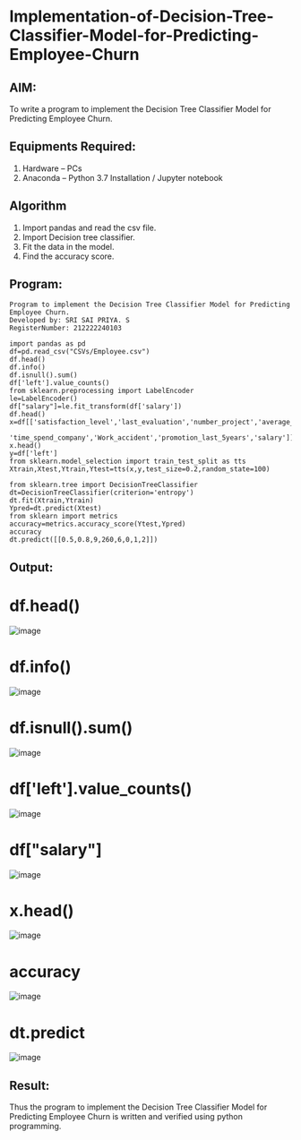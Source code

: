 # Implementation-of-Decision-Tree-Classifier-Model-for-Predicting-Employee-Churn

## AIM:
To write a program to implement the Decision Tree Classifier Model for Predicting Employee Churn.

## Equipments Required:
1. Hardware – PCs
2. Anaconda – Python 3.7 Installation / Jupyter notebook

## Algorithm
1. Import pandas and read the csv file.
2. Import Decision tree classifier.
3. Fit the data in the model.
4. Find the accuracy score.

## Program:
```
Program to implement the Decision Tree Classifier Model for Predicting Employee Churn.
Developed by: SRI SAI PRIYA. S
RegisterNumber: 212222240103
```
```
import pandas as pd
df=pd.read_csv("CSVs/Employee.csv")
df.head()
df.info()
df.isnull().sum()
df['left'].value_counts()
from sklearn.preprocessing import LabelEncoder
le=LabelEncoder()
df["salary"]=le.fit_transform(df['salary'])
df.head()
x=df[['satisfaction_level','last_evaluation','number_project','average_montly_hours',
      'time_spend_company','Work_accident','promotion_last_5years','salary']]
x.head()
y=df['left']
from sklearn.model_selection import train_test_split as tts
Xtrain,Xtest,Ytrain,Ytest=tts(x,y,test_size=0.2,random_state=100)

from sklearn.tree import DecisionTreeClassifier
dt=DecisionTreeClassifier(criterion='entropy')
dt.fit(Xtrain,Ytrain)
Ypred=dt.predict(Xtest)
from sklearn import metrics
accuracy=metrics.accuracy_score(Ytest,Ypred)
accuracy
dt.predict([[0.5,0.8,9,260,6,0,1,2]])
```
## Output:
# df.head()

![image](https://github.com/SriSaiPriyaSenthilvel/Implementation-of-Decision-Tree-Classifier-Model-for-Predicting-Employee-Churn/assets/119475702/fd0d5932-db99-4661-8351-783f16f7b2b6)

# df.info()

![image](https://github.com/SriSaiPriyaSenthilvel/Implementation-of-Decision-Tree-Classifier-Model-for-Predicting-Employee-Churn/assets/119475702/0d6a665c-2a72-4a01-8942-ffb7f51ecc88)

# df.isnull().sum()

![image](https://github.com/SriSaiPriyaSenthilvel/Implementation-of-Decision-Tree-Classifier-Model-for-Predicting-Employee-Churn/assets/119475702/1ed9fd0e-74f5-4f12-9090-aecfec1691a5)

# df['left'].value_counts()

![image](https://github.com/SriSaiPriyaSenthilvel/Implementation-of-Decision-Tree-Classifier-Model-for-Predicting-Employee-Churn/assets/119475702/c516a753-3974-4eed-83ef-4037b2da2c18)

# df["salary"]

![image](https://github.com/SriSaiPriyaSenthilvel/Implementation-of-Decision-Tree-Classifier-Model-for-Predicting-Employee-Churn/assets/119475702/9a3a576c-9744-4e2a-9920-d30c5668a869)

# x.head()

![image](https://github.com/SriSaiPriyaSenthilvel/Implementation-of-Decision-Tree-Classifier-Model-for-Predicting-Employee-Churn/assets/119475702/524530c7-51da-42d5-8ad9-84129a408763)

# accuracy

![image](https://github.com/SriSaiPriyaSenthilvel/Implementation-of-Decision-Tree-Classifier-Model-for-Predicting-Employee-Churn/assets/119475702/f58bba59-1eec-448b-9353-2645be87c63f)

# dt.predict

![image](https://github.com/SriSaiPriyaSenthilvel/Implementation-of-Decision-Tree-Classifier-Model-for-Predicting-Employee-Churn/assets/119475702/086b157b-4b1c-41f8-a704-17067753f9c6)


## Result:
Thus the program to implement the  Decision Tree Classifier Model for Predicting Employee Churn is written and verified using python programming.
